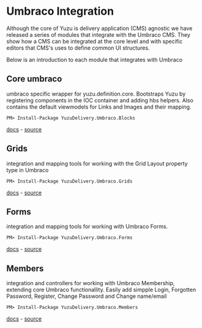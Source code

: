 # Umbraco Integration

Although the core of Yuzu is delivery application (CMS) agnostic we have released a series of modules that integrate with the Umbraco CMS. They show how a CMS can be integrated at the core level and with specific editors that CMS's uses to define common UI structures.

Below is an introduction to each module that integrates with Umbraco

## Core umbraco

umbraco specific wrapper for yuzu.definition.core. Bootstraps Yuzu by registering components in the IOC container and adding hbs helpers. Also contains the default viewmodels for Links and Images and their mapping. 

```
PM> Install-Package YuzuDelivery.Umbraco.Blocks
```
[docs]() - 
[source](https://github.com/balanced-dev/yuzudelivery.umbraco.blocks)

## Grids

integration and mapping tools for working with the Grid Layout property type in Umbraco

```
PM> Install-Package YuzuDelivery.Umbraco.Grids
```
[docs]() - 
[source](https://github.com/balanced-dev/yuzudelivery.umbraco.grids)

## Forms 

integration and mapping tools for working with Umbraco Forms.

```
PM> Install-Package YuzuDelivery.Umbraco.Forms
```
[docs]() - 
[source](https://github.com/balanced-dev/yuzudelivery.umbraco.forms)

## Members 

integration and controllers for working with Umbraco Membership, extending core Umbraco functionallity. Easily add simpple Login, Forgotten Password, Register, Change Password and Change name/email

```
PM> Install-Package YuzuDelivery.Umbraco.Members
```
[docs]() - 
[source](https://github.com/balanced-dev/yuzudelivery.umbraco.members)